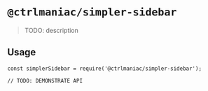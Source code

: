 # `@ctrlmaniac/simpler-sidebar`

> TODO: description

## Usage

```
const simplerSidebar = require('@ctrlmaniac/simpler-sidebar');

// TODO: DEMONSTRATE API
```
